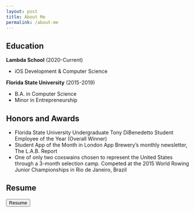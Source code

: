 ```yaml
---
layout: post
title: About Me
permalink: /about-me
---
```


## Education

**Lambda School** (2020-Current)  
* iOS Development & Computer Science

**Florida State University** (2015-2019)  
* B.A. in Computer Science  
* Minor in Entrepreneurship

## Honors and Awards
* Florida State University Undergraduate Tony DiBenedetto Student Employee of the Year (Overall Winner)  
* Student App of the Month in London App Brewery’s monthly newsletter, The L.A.B. Report
* One of only two coxswains chosen to represent the United States through a 3-month selection camp. Competed at the 2015 World Rowing Junior Championships in Rio de Janeiro, Brazil

## Resume

<a href="{{ site.baseurl }}/assets/Wyatt_Harrell_Resume.pdf" target="_blank"><button class="button3">Resume</button></a>


<br><br>